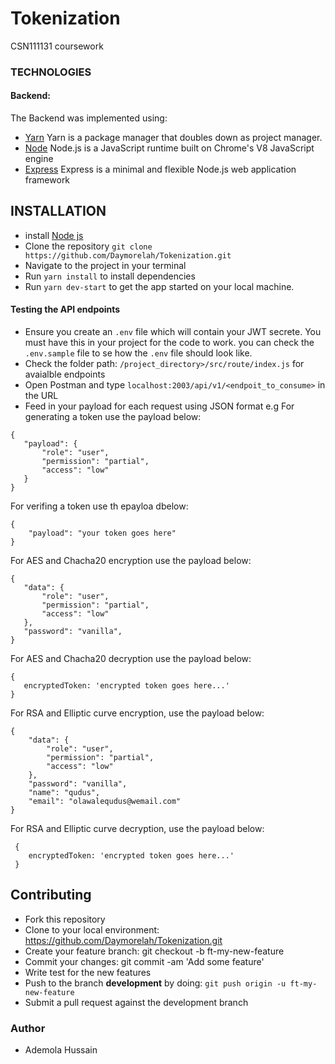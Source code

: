 # Tokenization
CSN111131 coursework

### TECHNOLOGIES
#### Backend:
The Backend was implemented using:
 * [Yarn](https://yarnpkg.com/) Yarn is a package manager that doubles down as project manager.
 * [Node](https://nodejs.org/en/) Node.js is a JavaScript runtime built on Chrome's V8 JavaScript engine
 * [Express](https://expressjs.com/) Express is a minimal and flexible Node.js web application framework
 
 ## INSTALLATION
 * install [Node js](https://nodejs.org/en/)
 * Clone the repository `git clone https://github.com/Daymorelah/Tokenization.git` 
 * Navigate to the project in your terminal
 * Run `yarn install` to install dependencies
 * Run `yarn dev-start` to get the app started on your local machine.
 
#### Testing the API endpoints
 * Ensure you create an `.env` file which will contain your JWT secrete. You must have this in your project for the code to work.
 you can check the `.env.sample` file to se how the `.env` file should look like.
 * Check the folder path: `/project_directory>/src/route/index.js` for avaialble endpoints
 * Open Postman and type `localhost:2003/api/v1/<endpoit_to_consume>` in the URL
 * Feed in your payload for each request using JSON format e.g
 For generating a token use the payload below:
 ```
 {
    "payload": {
        "role": "user",
        "permission": "partial",
        "access": "low"
    }
}
```
For verifing a token use th epayloa dbelow:
```
{
    "payload": "your token goes here"
}
```
 For AES and Chacha20 encryption use the payload below:
 ```
 {
    "data": {
        "role": "user",
        "permission": "partial",
        "access": "low"
    },
    "password": "vanilla",
}
```
 For AES and Chacha20 decryption use the payload below:
 ```
 { 
    encryptedToken: 'encrypted token goes here...'
 }
 ```
For RSA and Elliptic curve encryption, use the payload below:
```
{
    "data": {
        "role": "user",
        "permission": "partial",
        "access": "low"
    },
    "password": "vanilla",
    "name": "qudus",
    "email": "olawalequdus@wemail.com"
}
```
For RSA and Elliptic curve decryption, use the payload below:
```
 { 
    encryptedToken: 'encrypted token goes here...'
 }
 ```
 
## Contributing
* Fork this repository
* Clone to your local environment: https://github.com/Daymorelah/Tokenization.git
* Create your feature branch: git checkout -b ft-my-new-feature
* Commit your changes: git commit -am 'Add some feature'
* Write test for the new features
* Push to the branch **development** by doing:  `git push origin -u ft-my-new-feature`
* Submit a pull request against the development branch

### Author
* Ademola Hussain
